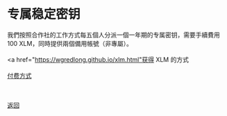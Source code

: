 # 专属稳定密钥

我們按照合作社的工作方式每五個人分派一個一年期的专属密钥，需要手續費用 100 XLM，同時提供兩個備用帳號（非專屬）。
<br><br>
<a href="https://wgredlong.github.io/xlm.html"获得 XLM 的方式</a>
<br><br>
<a href="https://wgredlong.github.io/pay.html">付费方式</a>

<br><br><a href="https://wgredlong.github.io/">返回</a>
